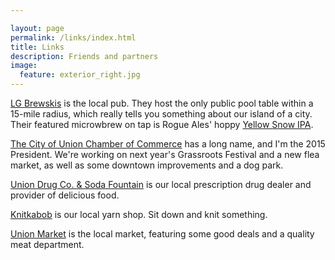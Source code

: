 ```yaml
---

layout: page
permalink: /links/index.html
title: Links
description: Friends and partners
image:
  feature: exterior_right.jpg
---
```


[LG Brewskis](https://www.facebook.com/pages/LG-Brewskis/202717269745877) is the local pub.  They host the only public pool table within a 15-mile radius, which really tells you something about our island of a city.  Their featured microwbrew on tap is Rogue Ales' hoppy [Yellow Snow IPA](http://www.beeradvocate.com/beer/profile/132/43969/).

[The City of Union Chamber of Commerce](https://www.facebook.com/pages/City-of-Union-OR-Chamber-of-Commerce/199610620135779) has a long name, and I'm the 2015 President.  We're working on next year's Grassroots Festival and a new flea market, as well as some downtown improvements and a dog park.

[Union Drug Co. & Soda Fountain](https://www.facebook.com/pages/Union-Drug-Co-Soda-Fountain/566067123452150) is our local prescription drug dealer and provider of delicious food.

[Knitkabob](http://www.knitkabob.com/) is our local yarn shop.  Sit down and knit something.

[Union Market](http://union-market.com/) is the local market, featuring some good deals and a quality meat department.